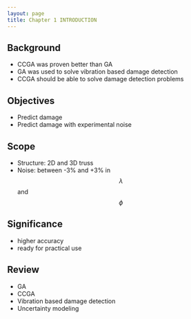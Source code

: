 ```yaml
---
layout: page
title: Chapter 1 INTRODUCTION
---
```


## Background
* CCGA was proven better than GA
* GA was used to solve vibration based damage detection
* CCGA should be able to solve damage detection problems

## Objectives
* Predict damage 
* Predict damage with experimental noise

## Scope
* Structure: 2D and 3D truss
* Noise: between -3% and +3% in $$ \lambda $$ and $$ \phi $$

## Significance
* higher accuracy
* ready for practical use

## Review
* GA
* CCGA
* Vibration based damage detection
* Uncertainty modeling
